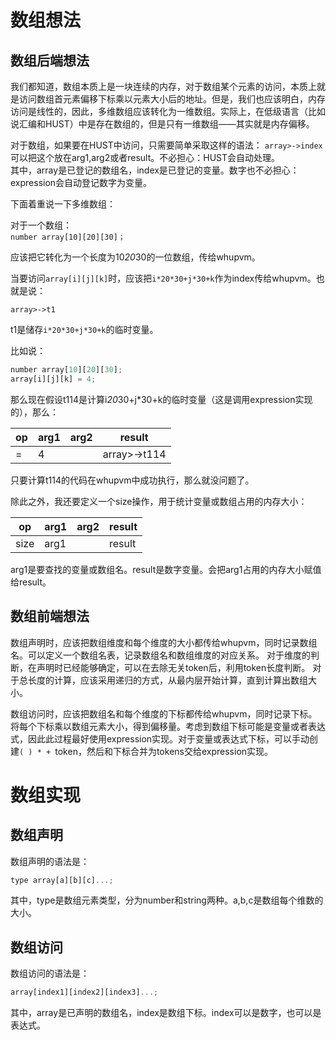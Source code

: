 # 数组想法

## 数组后端想法
我们都知道，数组本质上是一块连续的内存，对于数组某个元素的访问，本质上就是访问数组首元素偏移下标乘以元素大小后的地址。但是，我们也应该明白，内存访问是线性的，因此，多维数组应该转化为一维数组。实际上，在低级语言（比如说汇编和HUST）中是存在数组的，但是只有一维数组——其实就是内存偏移。  

对于数组，如果要在HUST中访问，只需要简单采取这样的语法：
`array>->index`
可以把这个放在arg1,arg2或者result。不必担心：HUST会自动处理。  
其中，array是已登记的数组名，index是已登记的变量。数字也不必担心：expression会自动登记数字为变量。

下面着重说一下多维数组：

对于一个数组：  
`number array[10][20][30]；`

应该把它转化为一个长度为10*20*30的一位数组，传给whupvm。  

当要访问`array[i][j][k]`时，应该把`i*20*30+j*30+k`作为index传给whupvm。也就是说：

`array>->t1`

t1是储存`i*20*30+j*30+k`的临时变量。  

比如说：

```javascript
number array[10][20][30];
array[i][j][k] = 4;
```

那么现在假设t114是计算i*20*30+j*30+k的临时变量（这是调用expression实现的），那么：  

| op | arg1 | arg2 | result |
|---|---|---|---|
| = | 4 |  | array>->t114 |

只要计算t114的代码在whupvm中成功执行，那么就没问题了。

除此之外，我还要定义一个size操作，用于统计变量或数组占用的内存大小：

| op | arg1 | arg2 | result |
|---|---|---|---|
| size | arg1 |  | result |

arg1是要查找的变量或数组名。result是数字变量。会把arg1占用的内存大小赋值给result。
## 数组前端想法
数组声明时，应该把数组维度和每个维度的大小都传给whupvm，同时记录数组名。可以定义一个数组名表，记录数组名和数组维度的对应关系。  对于维度的判断，在声明时已经能够确定，可以在去除无关token后，利用token长度判断。    对于总长度的计算，应该采用递归的方式，从最内层开始计算，直到计算出数组大小。

数组访问时，应该把数组名和每个维度的下标都传给whupvm，同时记录下标。将每个下标乘以数组元素大小，得到偏移量。考虑到数组下标可能是变量或者表达式，因此此过程最好使用expression实现。对于变量或表达式下标，可以手动创建`( ) * + `token，然后和下标合并为tokens交给expression实现。

# 数组实现
## 数组声明
数组声明的语法是：
```javascript
type array[a][b][c]...;
```
其中，type是数组元素类型，分为number和string两种。a,b,c是数组每个维数的大小。
## 数组访问    
数组访问的语法是：
```javascript
array[index1][index2][index3]...;
```
其中，array是已声明的数组名，index是数组下标。index可以是数字，也可以是表达式。
